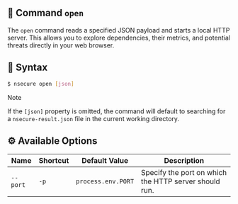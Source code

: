 ## 📝 Command `open`

The `open` command reads a specified JSON payload and starts a local HTTP server. This allows you to explore dependencies, their metrics, and potential threats directly in your web browser.

## 📜 Syntax

```bash
$ nsecure open [json]
```

> [!NOTE]
> If the `[json]` property is omitted, the command will default to searching for a `nsecure-result.json` file in the current working directory.

## ⚙️ Available Options

| Name | Shortcut | Default Value | Description |
|---|---|---|---|
| `--port` | `-p` | `process.env.PORT` | Specify the port on which the HTTP server should run. |

